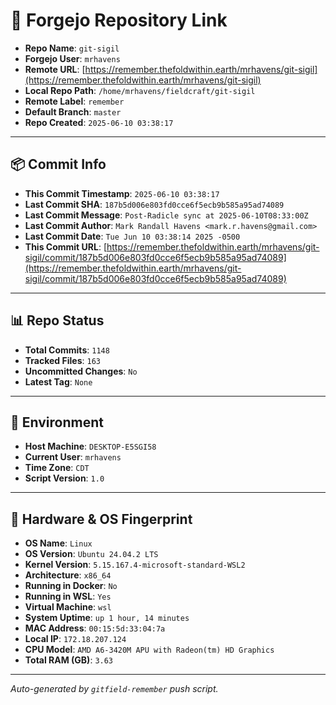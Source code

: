 # 🔗 Forgejo Repository Link

- **Repo Name**: `git-sigil`
- **Forgejo User**: `mrhavens`
- **Remote URL**: [https://remember.thefoldwithin.earth/mrhavens/git-sigil](https://remember.thefoldwithin.earth/mrhavens/git-sigil)
- **Local Repo Path**: `/home/mrhavens/fieldcraft/git-sigil`
- **Remote Label**: `remember`
- **Default Branch**: `master`
- **Repo Created**: `2025-06-10 03:38:17`

---

## 📦 Commit Info

- **This Commit Timestamp**: `2025-06-10 03:38:17`
- **Last Commit SHA**: `187b5d006e803fd0cce6f5ecb9b585a95ad74089`
- **Last Commit Message**: `Post-Radicle sync at 2025-06-10T08:33:00Z`
- **Last Commit Author**: `Mark Randall Havens <mark.r.havens@gmail.com>`
- **Last Commit Date**: `Tue Jun 10 03:38:14 2025 -0500`
- **This Commit URL**: [https://remember.thefoldwithin.earth/mrhavens/git-sigil/commit/187b5d006e803fd0cce6f5ecb9b585a95ad74089](https://remember.thefoldwithin.earth/mrhavens/git-sigil/commit/187b5d006e803fd0cce6f5ecb9b585a95ad74089)

---

## 📊 Repo Status

- **Total Commits**: `1148`
- **Tracked Files**: `163`
- **Uncommitted Changes**: `No`
- **Latest Tag**: `None`

---

## 🧭 Environment

- **Host Machine**: `DESKTOP-E5SGI58`
- **Current User**: `mrhavens`
- **Time Zone**: `CDT`
- **Script Version**: `1.0`

---

## 🧬 Hardware & OS Fingerprint

- **OS Name**: `Linux`
- **OS Version**: `Ubuntu 24.04.2 LTS`
- **Kernel Version**: `5.15.167.4-microsoft-standard-WSL2`
- **Architecture**: `x86_64`
- **Running in Docker**: `No`
- **Running in WSL**: `Yes`
- **Virtual Machine**: `wsl`
- **System Uptime**: `up 1 hour, 14 minutes`
- **MAC Address**: `00:15:5d:33:04:7a`
- **Local IP**: `172.18.207.124`
- **CPU Model**: `AMD A6-3420M APU with Radeon(tm) HD Graphics`
- **Total RAM (GB)**: `3.63`

---

_Auto-generated by `gitfield-remember` push script._
